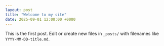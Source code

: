 ```yaml
---
layout: post
title: "Welcome to my site"
date: 2025-09-01 12:00:00 +0000
---
```



This is the first post. Edit or create new files in `_posts/` with filenames like `YYYY-MM-DD-title.md`.